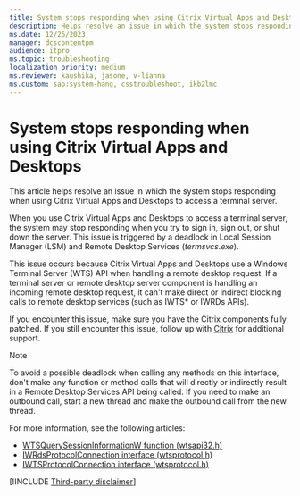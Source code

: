 ```yaml
---
title: System stops responding when using Citrix Virtual Apps and Desktops
description: Helps resolve an issue in which the system stops responding when using Citrix Virtual Apps and Desktops to access a terminal server.
ms.date: 12/26/2023
manager: dcscontentpm
audience: itpro
ms.topic: troubleshooting
localization_priority: medium
ms.reviewer: kaushika, jasone, v-lianna
ms.custom: sap:system-hang, csstroubleshoot, ikb2lmc
---
```

# System stops responding when using Citrix Virtual Apps and Desktops

This article helps resolve an issue in which the system stops responding when using Citrix Virtual Apps and Desktops to access a terminal server.

When you use Citrix Virtual Apps and Desktops to access a terminal server, the system may stop responding when you try to sign in, sign out, or shut down the server. This issue is triggered by a deadlock in Local Session Manager (LSM) and Remote Desktop Services (*termsvcs.exe*).

This issue occurs because Citrix Virtual Apps and Desktops use a Windows Terminal Server (WTS) API when handling a remote desktop request. If a terminal server or remote desktop server component is handling an incoming remote desktop request, it can't make direct or indirect blocking calls to remote desktop services (such as IWTS* or IWRDs APIs). 

If you encounter this issue, make sure you have the Citrix components fully patched. If you still encounter this issue, follow up with [Citrix](https://www.citrix.com/support/) for additional support.

> [!NOTE]
> To avoid a possible deadlock when calling any methods on this interface, don't make any function or method calls that will directly or indirectly result in a Remote Desktop Services API being called. If you need to make an outbound call, start a new thread and make the outbound call from the new thread.

For more information, see the following articles:

- [WTSQuerySessionInformationW function (wtsapi32.h)](/windows/win32/api/wtsapi32/nf-wtsapi32-wtsquerysessioninformationw)
- [IWRdsProtocolConnection interface (wtsprotocol.h)](/windows/win32/api/wtsprotocol/nn-wtsprotocol-iwrdsprotocolconnection)
- [IWTSProtocolConnection interface (wtsprotocol.h)](/windows/win32/api/wtsprotocol/nn-wtsprotocol-iwtsprotocolconnection)

[!INCLUDE [Third-party disclaimer](../../includes/third-party-disclaimer.md)]
